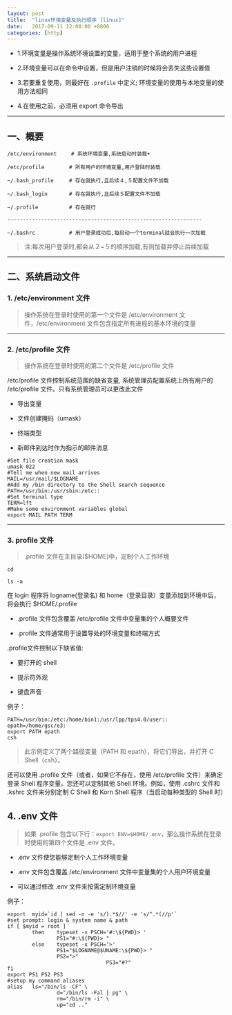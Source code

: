 ```yaml
---
layout: post
title:  "linux环境变量及执行顺序 [linux]"
date:   2017-09-11 12:00:00 +0800
categories: [http]
---
```



- 1.环境变量是操作系统环境设置的变量，适用于整个系统的用户进程

- 2.环境变量可以在命令中设置，但是用户注销的时候将会丢失这些设置值

- 3.若要重复使用，则最好在 `.profile` 中定义; 环境变量的使用与本地变量的使用方法相同

- 4.在使用之前，必须用 export 命令导出

---


## 一、概要

```
/etc/environment 　	# 系统环境变量,系统启动时装载+

/etc/profile 		# 所有用户的环境变量,用户登陆时装载

~/.bash_profile 	# 存在就执行,且后续４,５配置文件不加载

~/.bash_login 		# 存在就执行,且后续５配置文件不加载

~/.profile 			# 存在就行

---------------------------------------------------------------

~/.bashrc 			# 用户登录成功后,每启动一个terminal就会执行一次加载

```

> 注:每次用户登录时,都会从２~５的顺序加载,有则加载并停止后续加载


---


## 二、系统启动文件

### 1. /etc/environment 文件

> 操作系统在登录时使用的第一个文件是 /etc/environment 文件，/etc/environment 文件包含指定所有进程的基本环境的变量


---

### 2. /etc/profile 文件

> 操作系统在登录时使用的第二个文件是 /etc/profile 文件

/etc/profile 文件控制系统范围的缺省变量, 系统管理员配置系统上所有用户的 /etc/profile 文件。只有系统管理员可以更改此文件

- 导出变量

- 文件创建掩码（umask）

- 终端类型

- 新邮件到达时作为指示的邮件消息

```
#Set file creation mask
umask 022
#Tell me when new mail arrives
MAIL=/usr/mail/$LOGNAME
#Add my /bin directory to the Shell search sequence
PATH=/usr/bin:/usr/sbin:/etc::
#Set terminal type
TERM=lft
#Make some environment variables global
export MAIL PATH TERM
```

---

### 3. profile 文件

> .profile 文件在主目录($HOME)中，定制个人工作环境

```
cd 

ls -a
```

在 login 程序将 logname(登录名) 和 home（登录目录）变量添加到环境中后，将会执行 $HOME/.profile 

- .profile 文件包含覆盖 /etc/profile 文件中变量集的个人概要文件

- .profile 文件通常用于设置导处的环境变量和终端方式


.profile文件控制以下缺省值:


- 要打开的 shell

- 提示符外观

- 键盘声音

例子：

```
PATH=/usr/bin:/etc:/home/bin1:/usr/lpp/tps4.0/user::
epath=/home/gsc/e3:
export PATH epath
csh
```
> 此示例定义了两个路径变量（PATH 和 epath），将它们导出，并打开 C Shell（csh）。

还可以使用 .profile 文件（或者，如果它不存在，使用 /etc/profile 文件）来确定登录 Shell 程序变量。您还可以定制其他 Shell 环境。例如，使用 .cshrc 文件和 .kshrc 文件来分别定制 C Shell 和 Korn Shell 程序（当启动每种类型的 Shell 时）


## 4. .env 文件

> 如果 .profile 包含以下行：`export ENV=$HOME/.env`，那么操作系统在登录时使用的第四个文件是 .env 文件。


- .env 文件使您能够定制个人工作环境变量

- .env 文件包含覆盖 /etc/environment 文件中变量集的个人用户环境变量

- 可以通过修改 .env 文件来按需定制环境变量


例子：
```
export  myid=`id | sed -n -e 's/).*$//' -e 's/^.*(//p'`
#set prompt: login & system name & path 
if [ $myid = root ]
        then    typeset -x PSCH='#:\${PWD}> '
                PS1="#:\${PWD}> "
        else    typeset -x PSCH='>'
                PS1="$LOGNAME@$UNAME:\${PWD}> "
                PS2=">"
                                PS3="#?"
fi
export PS1 PS2 PS3
#setup my command aliases
alias   ls="/bin/ls -CF" \
                d="/bin/ls -Fal | pg" \
                rm="/bin/rm -i" \
                up="cd .."
```


















